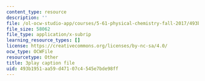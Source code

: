 ```yaml
---
content_type: resource
description: ''
file: /ol-ocw-studio-app/courses/5-61-physical-chemistry-fall-2017/493b1951aa59d47107c4545e7bde98ff_zq0KO8Gmrm0.srt
file_size: 58062
file_type: application/x-subrip
learning_resource_types: []
license: https://creativecommons.org/licenses/by-nc-sa/4.0/
ocw_type: OCWFile
resourcetype: Other
title: 3play caption file
uid: 493b1951-aa59-d471-07c4-545e7bde98ff
---
```

